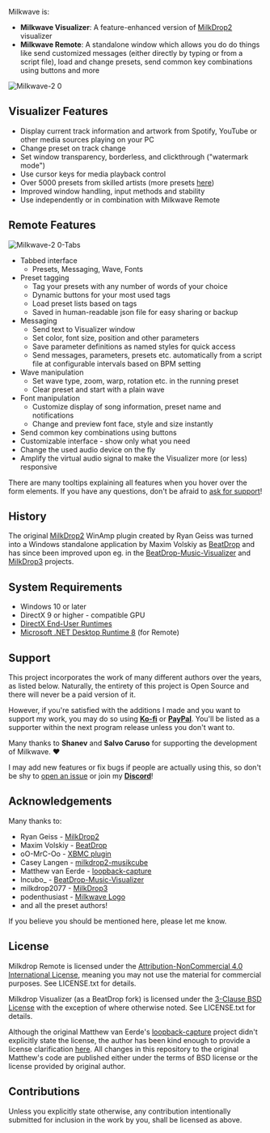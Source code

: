 ﻿Milkwave is:
- **Milkwave Visualizer**:
    A feature-enhanced version of [MilkDrop2](https://www.geisswerks.com/milkdrop/) visualizer
- **Milkwave Remote**:
    A standalone window which allows you do do things like send customized messages (either directly by typing or from a script file), load and change presets, send common key combinations using buttons and more

![Milkwave-2 0](https://github.com/user-attachments/assets/1aab1226-1294-40af-ae51-4c2829a66036)

## Visualizer Features
 
* Display current track information and artwork from Spotify, YouTube or other media sources playing on your PC
* Change preset on track change
* Set window transparency, borderless, and clickthrough ("watermark mode")
* Use cursor keys for media playback control
* Over 5000 presets from skilled artists (more presets [here](https://github.com/projectM-visualizer/projectm?tab=readme-ov-file#presets))
* Improved window handling, input methods and stability
* Use independently or in combination with Milkwave Remote
 
## Remote Features

![Milkwave-2 0-Tabs](https://github.com/user-attachments/assets/0c426917-f462-48a0-8e96-032d76ac558b)

* Tabbed interface
  - Presets, Messaging, Wave, Fonts
* Preset tagging
  - Tag your presets with any number of words of your choice
  - Dynamic buttons for your most used tags
  - Load preset lists based on tags
  - Saved in human-readable json file for easy sharing or backup
* Messaging
  - Send text to Visualizer window
  - Set color, font size, position and other parameters
  - Save parameter definitions as named styles for quick access
  - Send messages, parameters, presets etc. automatically from a script file at configurable intervals based on BPM setting
* Wave manipulation
  - Set wave type, zoom, warp, rotation etc. in the running preset
  - Clear preset and start with a plain wave
* Font manipulation
  - Customize display of song information, preset name and notifications
  - Change and preview font face, style and size instantly
* Send common key combinations using buttons
* Customizable interface - show only what you need
* Change the used audio device on the fly
* Amplify the virtual audio signal to make the Visualizer more (or less) responsive

There are many tooltips explaining all features when you hover over the form elements. If you have any questions, don't be afraid to [ask for support](#support)!

## History

The original [MilkDrop2](https://www.geisswerks.com/milkdrop/) WinAmp plugin created by Ryan Geiss was turned into a Windows standalone application by Maxim Volskiy as [BeatDrop](https://github.com/mvsoft74/BeatDrop) and has since been improved upon eg. in the [BeatDrop-Music-Visualizer](https://github.com/OfficialIncubo/BeatDrop-Music-Visualizer) and [MilkDrop3](https://github.com/milkdrop2077/MilkDrop3) projects.

## System Requirements

* Windows 10 or later
* DirectX 9 or higher - compatible GPU
* [DirectX End-User Runtimes](https://www.microsoft.com/en-ca/download/details.aspx?id=8109)
* [Microsoft .NET Desktop Runtime 8](https://dotnet.microsoft.com/en-us/download/dotnet/8.0) (for Remote)

## Support

This project incorporates the work of many different authors over the years, as listed below. Naturally, the entirety of this project is Open Source and there will never be a paid version of it.

However, if you're satisfied with the additions I made and you want to support my work, you may do so using [**Ko-fi**](https://ko-fi.com/ikeserver) or [**PayPal**](https://www.paypal.com/ncp/payment/5XMP3S69PJLCU). You'll be listed as a supporter within the next program release unless you don't want to.

Many thanks to **Shanev** and  **Salvo Caruso** for supporting the development of Milkwave. ❤️

I may add new features or fix bugs if people are actually using this, so don't be shy to [open an issue](https://github.com/IkeC/Milkwave/issues) or join my [**Discord**](https://bit.ly/Ikes-Discord)!

## Acknowledgements

Many thanks to:

* Ryan Geiss - [MilkDrop2](https://www.geisswerks.com/milkdrop/)
* Maxim Volskiy - [BeatDrop](https://github.com/mvsoft74/BeatDrop)
* oO-MrC-Oo - [XBMC plugin](https://github.com/oO-MrC-Oo/Milkdrop2-XBMC)
* Casey Langen - [milkdrop2-musikcube](https://github.com/clangen/milkdrop2-musikcube)
* Matthew van Eerde - [loopback-capture](https://github.com/mvaneerde/blog)
* Incubo_ - [BeatDrop-Music-Visualizer](https://github.com/OfficialIncubo/BeatDrop-Music-Visualizer)
* milkdrop2077 - [MilkDrop3](https://github.com/milkdrop2077/MilkDrop3)
* podenthusiast - [Milkwave Logo](https://www.freepik.com/author/podenthusiast/icons)
* and all the preset authors!

If you believe you should be mentioned here, please let me know.

## License

[license]: #license

Milkdrop Remote is licensed under the [Attribution-NonCommercial 4.0 International License](https://creativecommons.org/licenses/by-nc/4.0/), meaning you may not use the material for commercial purposes. See LICENSE.txt for details.

Milkdrop Visualizer (as a BeatDrop fork) is licensed under the [3-Clause BSD License](https://opensource.org/licenses/BSD-3-Clause) with the exception of where otherwise noted. See LICENSE.txt for details.

Although the original Matthew van Eerde's [loopback-capture](https://github.com/mvaneerde/blog) project didn't explicitly state the license, the author has been kind enough to provide a license clarification [here](
https://blogs.msdn.microsoft.com/matthew_van_eerde/2014/11/05/draining-the-wasapi-capture-buffer-fully/). All changes in this repository to the original Matthew's code are published either under the terms of BSD license or the license provided by original author.

## Contributions

Unless you explicitly state otherwise, any contribution intentionally submitted for inclusion in the work by you, shall be licensed as above.
